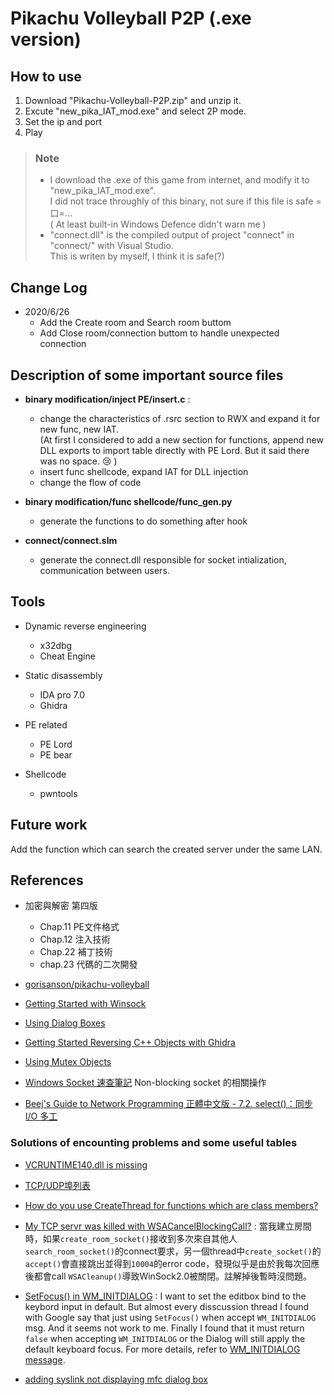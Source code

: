 Pikachu Volleyball P2P (.exe version)
=======================


## How to use
1. Download "Pikachu-Volleyball-P2P.zip" and unzip it.
2. Excute "new_pika_IAT_mod.exe" and select 2P mode.
3. Set the ip and port 
4. Play

> ### Note  
> + I download the .exe of this game from internet, and modify it to "new_pika_IAT_mod.exe".   
I did not trace throughly of this binary, not sure if this file is safe =口=...   
( At least built-in Windows Defence didn't warn me )
> + "connect.dll" is the compiled output of project "connect" in "connect/" with Visual Studio.  
This is writen by myself, I think it is safe(?)


## Change Log
- 2020/6/26
  - Add the Create room and Search room buttom
  - Add Close room/connection buttom to handle unexpected connection

## Description of some important source files
- **binary modification/inject PE/insert.c** : 
  - change the characteristics of .rsrc section to RWX and expand it for new func, new IAT.  
  (At first I considered to add a new section for functions, append new DLL exports to import table directly with PE Lord. But it said there was no space. :cry: )
  - insert func shellcode, expand IAT for DLL injection
  - change the flow of code
  
- **binary modification/func shellcode/func_gen.py**
  - generate the functions to do something after hook
  
- **connect/connect.slm**
  - generate the connect.dll responsible for socket intialization, communication between users.
  
## Tools

- Dynamic reverse engineering
  - x32dbg
  - Cheat Engine
- Static disassembly
  - IDA pro 7.0 
  - Ghidra
- PE related
  - PE Lord
  - PE bear
  
- Shellcode
  - pwntools


## Future work
Add the function which can search the created server under the same LAN.

## References
- 加密與解密 第四版 
  - Chap.11 PE文件格式 
  - Chap.12 注入技術
  - Chap.22 補丁技術
  - chap.23 代碼的二次開發
- [gorisanson/pikachu-volleyball](https://github.com/gorisanson/pikachu-volleyball)

- [Getting Started with Winsock](https://docs.microsoft.com/en-us/windows/win32/winsock/getting-started-with-winsock)

- [Using Dialog Boxes](https://docs.microsoft.com/en-us/windows/win32/dlgbox/using-dialog-boxes)

- [Getting Started Reversing C++ Objects with Ghidra](https://www.youtube.com/watch?v=ir2B1trR0fE)

- [Using Mutex Objects](https://docs.microsoft.com/en-us/windows/win32/sync/using-mutex-objects)

- [Windows Socket 速查筆記](http://www.cchsu.com/arthur/prg_bg5/winsock.htm) Non-blocking socket 的相關操作

- [Beej's Guide to Network Programming 正體中文版 - 7.2. select()：同步 I/O 多工](http://beej-zhtw.netdpi.net/07-advanced-technology/7-2-select)

### Solutions of encounting problems and some useful tables
- [VCRUNTIME140.dll is missing](https://stackoverflow.com/questions/35805113/visual-studio-2015-run-time-dependencies-or-how-to-get-rid-of-universal-crt)

- [TCP/UDP埠列表](https://zh.wikipedia.org/wiki/TCP/UDP%E7%AB%AF%E5%8F%A3%E5%88%97%E8%A1%A8)

- [How do you use CreateThread for functions which are class members?](https://stackoverflow.com/questions/1372967/how-do-you-use-createthread-for-functions-which-are-class-members)

- [My TCP servr was killed with WSACancelBlockingCall?](https://stackoverflow.com/questions/23156693/my-tcp-servr-was-killed-with-wsacancelblockingcall) : 當我建立房間時，如果`create_room_socket()`接收到多次來自其他人`search_room_socket()`的connect要求，另一個thread中`create_socket()`的`accept()`會直接跳出並得到`10004`的error code，發現似乎是由於我每次回應後都會call `WSACleanup()`導致WinSock2.0被關閉。註解掉後暫時沒問題。

- [SetFocus() in WM_INITDIALOG](http://forums.codeguru.com/showthread.php?432495-SetFocus()-in-WM_INITDIALOG) : I want to set the editbox bind to the keybord input in default. But almost every disscussion thread I found with Google say that just using `SetFocus()` when accept `WM_INITDIALOG` msg. And it seems not work to me. Finally I found that it must return `false` when accepting `WM_INITDIALOG` or the Dialog will still apply the default keyboard focus. For more details, refer to [WM_INITDIALOG message](https://docs.microsoft.com/zh-tw/windows/win32/dlgbox/wm-initdialog?redirectedfrom=MSDN).

- [adding syslink not displaying mfc dialog box](https://stackoverflow.com/questions/25397814/adding-syslink-not-displaying-mfc-dialog-box)